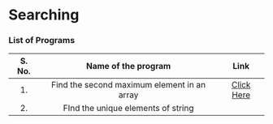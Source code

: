 # Searching

### List of Programs
| S. No.  | Name of the program | Link  |
| :---: | :---: | :---: |
| 1.  | Find the second maximum element in an array | [Click Here](/Main/Programs/Searching/second_max_element.py) |
| 2.  | FInd the unique elements of string |  []()  |   
